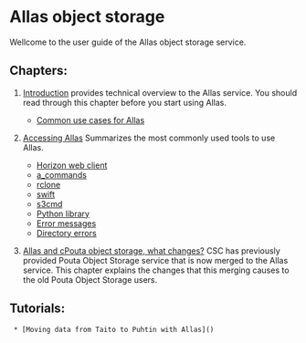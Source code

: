 # Allas object storage

Wellcome to the user guide of the Allas object storage service.

## Chapters:

1.    [Introduction](./introduction.md) provides technical overview to the Allas service. You should read through this chapter before you start using Allas.
      * [Common use cases for Allas](./using_allas/common_use_cases.md)


2.    [Accessing Allas](./accessing_allas.md) Summarizes the most commonly used tools to use Allas. 
      * [Horizon web client](./using_allas/web_client.md)     
      * [a_commands](./using_allas/a_commands.md )
      * [rclone](./using_allas/rclone.md)
      * [swift](./using_allas/swift_client.md)
      * [s3cmd](./using_allas/s3_client.md)
      * [Python library](./using_allas/python_library.md)
      * [Error messages](./using_allas/error_messages.md)
      * [Directory errors](./using_allas/directory_object_error.md )


3.    [Allas and cPouta object storage, what changes?](./allas_cpouta_change.md) CSC has previously provided Pouta Object Storage service that is now merged to the Allas service. This chapter explains the changes that this merging causes to the old Pouta Object Storage users.

## Tutorials:
     * [Moving data from Taito to Puhtin with Allas]()
